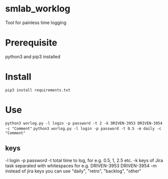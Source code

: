 # smlab_worklog
Tool for painless time logging

# Prerequisite
python3 and pip3 installed

# Install
`pip3 install requirements.txt`

# Use
`python3 worlog.py -l login -p password -t 2 -k DRIVEN-3953 DRIVEN-3954 -c "Comment"`
`python3 worlog.py -l login -p password -t 0.5 -m daily -c "Comment"`

## keys
-l login
-p password
-t total time to log, for e.g. 0.5, 1, 2.5 etc.
-k keys of Jira task separated with whitespaces for e.g. DRIVEN-3953 DRIVEN-3954
-m instead of jira keys you can use "daily", "retro", "backlog", "other"
